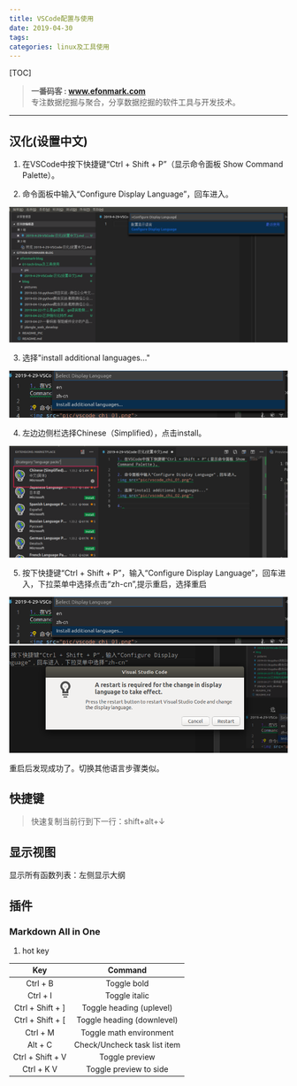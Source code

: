 ```yaml
---
title: VSCode配置与使用
date: 2019-04-30
tags: 
categories: linux及工具使用
---
```


[TOC]

<!--more-->

> **一番码客 : www.efonmark.com**  
> 专注数据挖掘与聚合，分享数据挖掘的软件工具与开发技术。
----

## 汉化(设置中文)

1. 在VSCode中按下快捷键“Ctrl + Shift + P”（显示命令面板 Show Command Palette）。  

2. 命令面板中输入“Configure Display Language”，回车进入。  
<img src="2019-04-30-VSCode配置与使用/vscode_chi_01.png">

3. 选择"install additional languages..."  
<img src="2019-04-30-VSCode配置与使用/vscode_chi_02.png">

4. 左边边侧栏选择Chinese（Simplified），点击install。  
<img src="2019-04-30-VSCode配置与使用/vscode_chi_03.png">

5. 按下快捷键“Ctrl + Shift + P”，输入“Configure Display Language”，回车进入，下拉菜单中选择点击“zh-cn”,提示重启，选择重启
<img src="2019-04-30-VSCode配置与使用/vscode_chi_02.png">  
<img src="2019-04-30-VSCode配置与使用/vscode_chi_04.png">

重启后发现成功了。切换其他语言步骤类似。  

## 快捷键

> 快速复制当前行到下一行：shift+alt+↓

## 显示视图
显示所有函数列表：左侧显示大纲

## 插件

### Markdown All in One

1. hot key

|Key|Command
|:-:|:-:|
Ctrl + B|Toggle bold  
Ctrl + I|Toggle italic  
Ctrl + Shift + ]|Toggle heading (uplevel)  
Ctrl + Shift + [|Toggle heading (downlevel)  
Ctrl + M|Toggle math environment  
Alt + C|Check/Uncheck task list item  
Ctrl + Shift + V|Toggle preview  
Ctrl + K V|Toggle preview to side  
